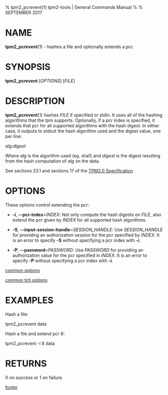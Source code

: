 % tpm2_pcrevent(1) tpm2-tools | General Commands Manual
%
% SEPTEMBER 2017

# NAME

**tpm2_pcrevent**(1) - hashes a file and optionally extends a pcr.

# SYNOPSIS

**tpm2_pcrevent** [*OPTIONS*] [_FILE_]

# DESCRIPTION

**tpm2_pcrevent**(1) hashes _FILE_ if specified or stdin. It uses all of the
hashing algorithms that the tpm supports. Optionally, if a pcr index is
specified, it extends that pcr for all supported algorithms with the hash
digest. In either case, it outputs to stdout the hash algorithm used and the
digest value, one per line:

_alg_:_digest_

Where _alg_ is the algorithm used (eg. sha1) and _digest_ is the digest
resulting from the hash computation of _alg_ on the data.

See sections 23.1 and sections 17 of the [TPM2.0 Specification](https://trustedcomputinggroup.org/wp-content/uploads/TPM-Rev-2.0-Part-3-Commands-01.38.pdf)

# OPTIONS

These options control extending the pcr:

  * **-i**, **--pcr-index**=_INDEX_:
    Not only compute the hash digests on _FILE_, also extend the pcr given by
    _INDEX_ for all supported hash algorithms.

  * **-S**, **--input-session-handle**=_SESSION_HANDLE_:
    Use _SESSION_HANDLE_ for providing an authorization session for the pcr
    specified by _INDEX_.
    It is an error to specify **-S** without specifying a pcr index with **-i**.

  * **-P**, **--password**=_PASSWORD_:
    Use _PASSWORD_ for providing an authorization value for the pcr specified
    in _INDEX_.
    It is an error to specify **-P** without specifying a pcr index with **-i**.

[common options](common/options.md)

[common tcti options](common/tcti.md)

# EXAMPLES

Hash a file:

tpm2_pcrevent data

Hash a file and extend pcr 8:

tpm2_pcrevent -i 8 data

# RETURNS

0 on success or 1 on failure.

[footer](common/footer.md)
